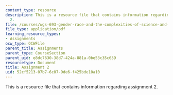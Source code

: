 ```yaml
---
content_type: resource
description: This is a resource file that contains information regarding assignment
  2.
file: /courses/wgs-693-gender-race-and-the-complexities-of-science-and-technology-a-problem-based-learning-experiment-spring-2009/52cf521307b76c079de6f425bde10a10_MITWGS_693S09_assn03.pdf
file_type: application/pdf
learning_resource_types:
- Assignments
ocw_type: OCWFile
parent_title: Assignments
parent_type: CourseSection
parent_uid: e8dc7630-38d7-424a-881a-0be53c35c639
resourcetype: Document
title: Assignment 2
uid: 52cf5213-07b7-6c07-9de6-f425bde10a10
---
```

This is a resource file that contains information regarding assignment 2.

